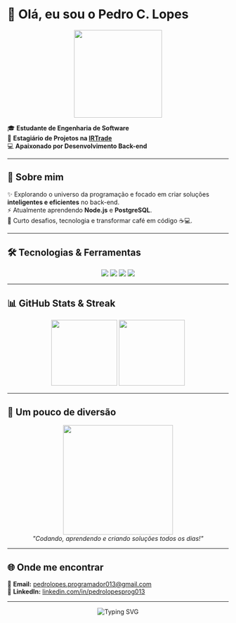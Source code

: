 # 👋 Olá, eu sou o Pedro C. Lopes  

<p align="center">
  <img src="https://tenor.com/pt-BR/view/bob-esponja-dan%C3%A7ando-gif-18382692" width="200px" />
</p>

🎓 **Estudante de Engenharia de Software**  
💼 **Estagiário de Projetos na [IRTrade](https://www.irtrade.com.br/)**  
💻 **Apaixonado por Desenvolvimento Back-end**  

---

## 🚀 Sobre mim
✨ Explorando o universo da programação e focado em criar soluções **inteligentes e eficientes** no back-end.  
⚡ Atualmente aprendendo **Node.js** e **PostgreSQL**.  
🎯 Curto desafios, tecnologia e transformar café em código ☕💻.  

---

## 🛠️ Tecnologias & Ferramentas
<p align="center">
  <img src="https://img.shields.io/badge/Node.js-FF0000?style=for-the-badge&logo=node.js&logoColor=white" />
  <img src="https://img.shields.io/badge/PostgreSQL-B22222?style=for-the-badge&logo=postgresql&logoColor=white" />
  <img src="https://img.shields.io/badge/JavaScript-DC143C?style=for-the-badge&logo=javascript&logoColor=white" />
  <img src="https://img.shields.io/badge/Git-8B0000?style=for-the-badge&logo=git&logoColor=white" />
</p>

---

## 📊 GitHub Stats & Streak
<p align="center">
  <img src="https://github-readme-stats.vercel.app/api?username=pedooor013&show_icons=true&theme=radical&title_color=FF0000&icon_color=FF4500&text_color=ffffff&bg_color=0d1117" height="150"/>
  <img src="https://github-readme-streak-stats.herokuapp.com/?user=pedooor013&theme=radical&fire=FF0000&ring=FF4500&currStreakLabel=ffffff&background=0d1117" height="150"/>
</p>

---

## 🎨 Um pouco de diversão
<p align="center">
  <img src="https://media.giphy.com/media/13HgwGsXF0aiGY/giphy.gif" width="250px" /><br>
  <i>"Codando, aprendendo e criando soluções todos os dias!"</i>
</p>

---

## 🌐 Onde me encontrar
📧 **Email:** pedrolopes.programador013@gmail.com  
🔗 **LinkedIn:** [linkedin.com/in/pedrolopesprog013](https://www.linkedin.com/in/pedrolopesprog013)

---

<p align="center">
  <img src="https://readme-typing-svg.herokuapp.com?font=Fira+Code&size=22&pause=1000&color=FF0000&center=true&vCenter=true&width=500&lines=Bem-vindo+ao+meu+GitHub!;Explorando+o+mundo+do+Back-end;Sempre+aprendendo+e+evoluindo!;Let's+Code+🔥" alt="Typing SVG" />
</p>
